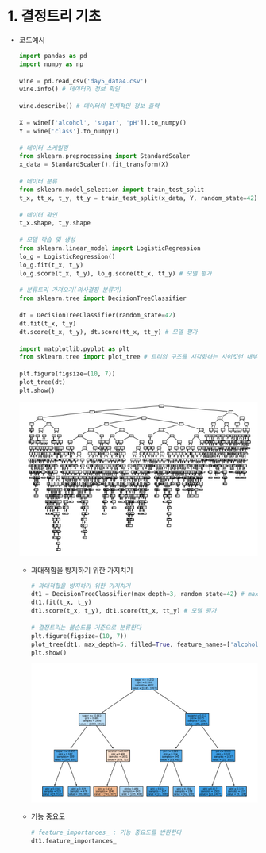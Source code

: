 # 1. 결정트리 기초

- 코드예시

  ```python
  import pandas as pd
  import numpy as np
  
  wine = pd.read_csv('day5_data4.csv')
  wine.info() # 데이터의 정보 확인
  
  wine.describe() # 데이터의 전체적인 정보 출력
  
  X = wine[['alcohol', 'sugar', 'pH']].to_numpy()
  Y = wine['class'].to_numpy()
  
  # 데이터 스케일링
  from sklearn.preprocessing import StandardScaler
  x_data = StandardScaler().fit_transform(X)
  
  # 데이터 분류
  from sklearn.model_selection import train_test_split
  t_x, tt_x, t_y, tt_y = train_test_split(x_data, Y, random_state=42)
  
  # 데이터 확인
  t_x.shape, t_y.shape
  
  # 모델 학습 및 생성
  from sklearn.linear_model import LogisticRegression
  lo_g = LogisticRegression()
  lo_g.fit(t_x, t_y)
  lo_g.score(t_x, t_y), lo_g.score(tt_x, tt_y) # 모델 평가
  
  # 분류트리 가져오기(의사결정 분류기)
  from sklearn.tree import DecisionTreeClassifier
  
  dt = DecisionTreeClassifier(random_state=42)
  dt.fit(t_x, t_y)
  dt.score(t_x, t_y), dt.score(tt_x, tt_y) # 모델 평가
  
  import matplotlib.pyplot as plt
  from sklearn.tree import plot_tree # 트리의 구조를 시각화하는 사이킷런 내부의 기능
  
  plt.figure(figsize=(10, 7))
  plot_tree(dt)
  plt.show()
  ```

  ![image-20220425204555794](Day20_3.assets/image-20220425204555794.png)

  - 과대적합을 방지하기 위한 가지치기

    ```python
    # 과대적합을 방지하기 위한 가지치기
    dt1 = DecisionTreeClassifier(max_depth=3, random_state=42) # max_depth : 학습으로 기억할 특징에 제약을 둔다
    dt1.fit(t_x, t_y)
    dt1.score(t_x, t_y), dt1.score(tt_x, tt_y) # 모델 평가
    
    # 결정트리는 불순도를 기준으로 분류한다
    plt.figure(figsize=(10, 7))
    plot_tree(dt1, max_depth=5, filled=True, feature_names=['alcohol', 'sugar', 'pH'])
    plt.show()
    ```

    ![image-20220425204643654](Day20_3.assets/image-20220425204643654.png)

  - 기능 중요도

    ```python
    # feature_importances_ : 기능 중요도를 반환한다
    dt1.feature_importances_
    ```

    